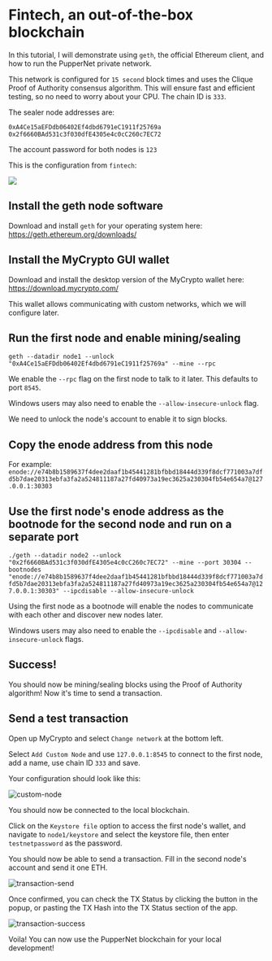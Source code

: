 # Fintech, an out-of-the-box blockchain

In this tutorial, I will demonstrate using `geth`, the official Ethereum client, and how to run the PupperNet private network.

This network is configured for `15 second` block times and uses the Clique Proof of Authority consensus algorithm. This
will ensure fast and efficient testing, so no need to worry about your CPU. The chain ID is `333`.

The sealer node addresses are:

`0xA4Ce15aEFDdb06402Ef4dbd6791eC1911f25769a`
`0x2f6660BAd531c3f030dfE4305e4c0cC260c7EC72`

The account password for both nodes is `123`

This is the configuration from `fintech`:

![](Screenshot%20folder/setting%20up%20the%20proof_of_authority.JPG)

## Install the geth node software

Download and install `geth` for your operating system here: <https://geth.ethereum.org/downloads/>

## Install the MyCrypto GUI wallet

Download and install the desktop version of the MyCrypto wallet here: <https://download.mycrypto.com/>

This wallet allows communicating with custom networks, which we will configure later.

## Run the first node and enable mining/sealing

`geth --datadir node1 --unlock "0xA4Ce15aEFDdb06402Ef4dbd6791eC1911f25769a" --mine --rpc`

We enable the `--rpc` flag on the first node to talk to it later. This defaults to port `8545`.

Windows users may also need to enable the `--allow-insecure-unlock` flag.

We need to unlock the node's account to enable it to sign blocks.

## Copy the enode address from this node

For example:
`enode://e74b8b1589637f4dee2daaf1b45441281bfbbd18444d339f8dcf771003a7dfd5b7dae20313ebfa3fa2a524811187a27fd40973a19ec3625a230304fb54e654a7@127.0.0.1:30303`

## Use the first node's enode address as the bootnode for the second node and run on a separate port

`./geth --datadir node2 --unlock "0x2f6660BAd531c3f030dfE4305e4c0cC260c7EC72" --mine --port 30304 --bootnodes "enode://e74b8b1589637f4dee2daaf1b45441281bfbbd18444d339f8dcf771003a7dfd5b7dae20313ebfa3fa2a524811187a27fd40973a19ec3625a230304fb54e654a7@127.0.0.1:30303" --ipcdisable --allow-insecure-unlock`

Using the first node as a bootnode will enable the nodes to communicate with each other and discover new nodes later.

Windows users may also need to enable the `--ipcdisable` and `--allow-insecure-unlock` flags.

## Success!

You should now be mining/sealing blocks using the Proof of Authority algorithm! Now it's time to send a transaction.

## Send a test transaction

Open up MyCrypto and select `Change network` at the bottom left.

Select `Add Custom Node` and use `127.0.0.1:8545` to connect to the first node, add a name, use chain ID `333` and save.

Your configuration should look like this:

![custom-node](Screenshot%20folder/Setting_up_custom_node.JPG)

You should now be connected to the local blockchain.

Click on the `Keystore file` option to access the first node's wallet, and navigate to `node1/keystore` and select
the keystore file, then enter `testnetpassword` as the password.

You should now be able to send a transaction. Fill in the second node's account and send it one ETH.

![transaction-send](Screenshot%20folder/Confirming%20transaction.JPG)

Once confirmed, you can check the TX Status by clicking the button in the popup, or pasting the TX Hash into the TX Status section of the app.

![transaction-success](Screenshot%20folder/Successful%20Transaction%20Status.JPG)

Voila! You can now use the PupperNet blockchain for your local development!
